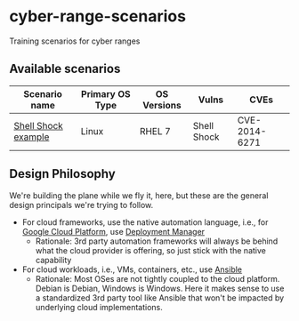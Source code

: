 # cyber-range-scenarios
Training scenarios for cyber ranges

## Available scenarios

| Scenario name | Primary OS Type | OS Versions | Vulns | CVEs |
| --- | --- | --- | --- | --- |
| [Shell Shock example](scenarios/linux/01_shell_shock_example/README.md) | Linux | RHEL 7 | Shell Shock | CVE-2014-6271 |

## Design Philosophy

We're building the plane while we fly it, here, but these are the general design principals we're trying to follow.

* For cloud frameworks, use the native automation language, i.e., for [Google Cloud Platform](https://cloud.google.com), use [Deployment Manager](https://cloud.google.com/deployment-manager)
  * Rationale: 3rd party automation frameworks will always be behind what the cloud provider is offering, so just stick with the native capability
* For cloud workloads, i.e., VMs, containers, etc., use [Ansible](https://www.ansible.com)
  * Rationale: Most OSes are not tightly coupled to the cloud platform. Debian is Debian, Windows is Windows. Here it makes sense to use a standardized 3rd party tool like Ansible that won't be impacted by underlying cloud implementations.
